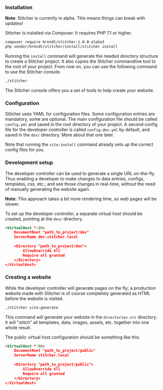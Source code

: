 ### Installation

**Note**: Stitcher is currently in alpha. This means things can break with updates!

Stitcher is installed via Composer. It requires PHP 7.1 or higher.

```sh
composer require brendt/stitcher:1.0.0-alpha3
php vendor/brendt/stitcher/install/stitcher install
```

Running the `install` command will generate the needed directory structure to create a Stitcher project. 
 It also copies the Stitcher commandline tool to the root of your project. From now on, you can use the following command 
 to use the Stitcher console.
 
```sh
./stitcher
```

The Stitcher console offers you a set of tools to help create your website.

### Configuration

Stitcher uses YAML for configuration files. Some configuration entries are mandatory, some are optional. 
The main configuration file should be called `config.yml` and saved in the root directory of your project. A second config file
 for the developer controller is called `config.dev.yml` by default, and saved in the `dev/` directory. More about that one later.
 
 Note that running the `site:install` command already sets up the correct config files for you.

### Development setup

The developer controller can be used to generate a single URL on-the-fly. Thus enabling a developer to make changes to 
data entries, configs, templates, css, etc.; and see those changes in real-time, without the need of manually generating the website again.

**Note:** This approach takes a bit more rendering time, so web pages will be slower.

To set up the developer controller, a separate virtual host should be created, pointing at the `dev/` directory.

```xml
<VirtualHost *:80>
    DocumentRoot "path_to_project/dev"
    ServerName dev.stitcher.local
    
    <Directory "path_to_project/dev">
        AllowOverride All
        Require all granted
    </Directory>
</VirtualHost>
```

### Creating a website

While the developer controller will generate pages on the fly; a production website made with Stitcher is of course 
completely generated as HTML before the website is visited.

```sh
./stitcher site:generate
```

This command will generate your website in the `directories.src` directory. It will "stitch" all templates, data, images, 
assets, etc. together into one whole result.

The public virtual host configuration should be something like this.

```xml
<VirtualHost *:80>
    DocumentRoot "path_to_project/public"
    ServerName stitcher.local
    
    <Directory "path_to_project/public">
        AllowOverride All
        Require all granted
    </Directory>
</VirtualHost>
```
